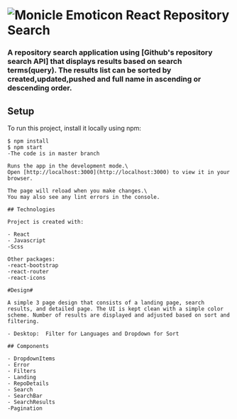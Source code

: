 # ![Monicle Emoticon](/public/favicon.ico) React Repository Search

### A repository search application using [Github's repository search API] that displays results based on search terms(query). The results list can be **sorted** by created,updated,pushed and full name in ascending or descending order.

## Setup

To run this project, install it locally using npm:

```
$ npm install
$ npm start
-The code is in master branch

Runs the app in the development mode.\
Open [http://localhost:3000](http://localhost:3000) to view it in your browser.

The page will reload when you make changes.\
You may also see any lint errors in the console.

## Technologies

Project is created with:

- React
- Javascript
-Scss

Other packages:
-react-bootstrap
-react-router
-react-icons

#Design#

A simple 3 page design that consists of a landing page, search results, and detailed page. The UI is kept clean with a simple color scheme. Number of results are displayed and adjusted based on sort and filtering.

- Desktop:  Filter for Languages and Dropdown for Sort

## Components

- DropdownItems
- Error
- Filters
- Landing
- RepoDetails
- Search
- SearchBar
- SearchResults
-Pagination

```
